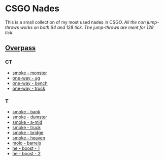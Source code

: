 # CSGO Nades
This is a small collection of my most used nades in CSGO.
*All the non jump-throws works on both 64 and 128 tick. The jump-throws are ment for 128 tick.*

## [Overpass](./overpass)
### CT
- [smoke - monster](./overpass/ct-smoke-b-monster.gif)
- [one-way - ug](./overpass/ct-1way-ug.gif)
- [one-way - bench](./overpass/ct-1way-bench.gif)
- [one-way - truck](./overpass/ct-1way-truck.gif)
### T
- [smoke - bank](./overpass/t-smoke-a-bank.gif)
- [smoke - dumster](./overpass/t-smoke-a-dumster.gif)
- [smoke - a-mid](./overpass/t-smoke-a-mid.gif)
- [smoke - truck](./overpass/t-smoke-a-truck.gif)
- [smoke - bridge](./overpass/t-smoke-b-bridge.gif)
- [smoke - heaven](./overpass/t-smoke-b-heaven.gif)
- [molo - barrels](./overpass/t-molo-b-barrels.gif)
- [he - boost - 1](./overpass/t-he-b-boost-1.gif)
- [he - boost - 2](./overpass/t-he-b-boost-2.gif)
